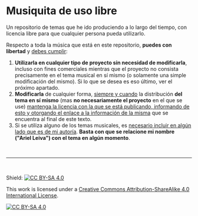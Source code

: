 # Musiquita de uso libre
Un repositorio de temas que he ido produciendo a lo largo del tiempo, con licencia libre para que cualquier persona pueda utilizarlo.

Respecto a toda la música que está en este repositorio, **puedes con libertad** y <ins> debes cumplir</ins>:
<br>
1. **Utilizarla en cualquier tipo de proyecto sin necesidad de modificarla**, incluso con fines comerciales mientras que el proyecto no consista precisamente en el tema musical en sí mismo (o solamente una simple modificación del mismo). Si lo que se desea es eso último, ver el próximo apartado.
2. **Modificarla** de cualquier forma, <ins>siempre y cuando</ins> la distribución <b>del tema en sí mismo</b> (mas **no necesariamente el proyecto** en el que se use) <ins>mantenga la licencia con la que se está publicando, informando de esto y otorgando el enlace a la información de la misma</ins> que se encuentra al final de este texto.
3. Si se utiliza alguno de los temas musicales, es <ins>necesario incluir en algún lado que es de mi autoría</ins>. **Basta con que se relacione mi nombre ("Ariel Leiva") con el tema en algún momento**.

<br>

---

<br>

Shield: [![CC BY-SA 4.0][cc-by-sa-shield]][cc-by-sa]

This work is licensed under a
[Creative Commons Attribution-ShareAlike 4.0 International License][cc-by-sa].

[![CC BY-SA 4.0][cc-by-sa-image]][cc-by-sa]

[cc-by-sa]: https://creativecommons.org/licenses/by-sa/4.0/
[cc-by-sa-image]: https://licensebuttons.net/l/by-sa/4.0/88x31.png
[cc-by-sa-shield]: https://img.shields.io/badge/License-CC%20BY--SA%204.0-lightgrey.svg
